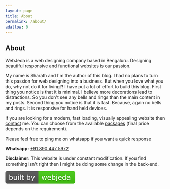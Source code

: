 ```yaml
---
layout: page
title: About
permalink: /about/
adallow: 0
---
```



## About


WebJeda is a web designing company based in Bengaluru. Designing beautiful responsive and functional websites is our passion. 

My name is Sharath and I'm the author of this blog. I had no plans to turn this passion for web designing into a business. But when you love what you do, why not do it for living?! I have put a lot of effort to build this blog. First thing you notice is that it is minimal. I believe more decorations lead to distractions. So you don't see any bells and rings than the main content in my posts. Second thing you notice is that it is fast. Because, again no bells and rings. It is responsive for hand held devices. 

If you are looking for a modern, fast loading, visually appealing website then [contact](http://price.webjeda.com/#contact) me. You can choose from the available [packages](http://price.webjeda.com/) (final price depends on the requirement).

Please feel free to ping me on whatsapp if you want a quick response

**Whatsapp:** <a href="tel:+91 890 447 5972">+91 890 447 5972</a>


**Disclaimer:** This website is under constant modification. If you find something isn't right then I might be doing some change in the back-end.


<p class="centered" itemprop="copyrightHolder"><a id="foot" target="_blank" href="http://webjeda.com"><img alt="Built by WebJeda" id="footimg" src="/img/built-by-webjeda.svg"></a></p>